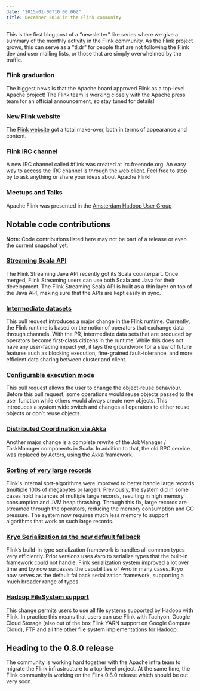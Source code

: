 ```yaml
---
date: "2015-01-06T10:00:00Z"
title: December 2014 in the Flink community
---
```


This is the first blog post of a “newsletter” like series where we give a summary of the monthly activity in the Flink community. As the Flink project grows, this can serve as a "tl;dr" for people that are not following the Flink dev and user mailing lists, or those that are simply overwhelmed by the traffic.


### Flink graduation

The biggest news is that the Apache board approved Flink as a top-level Apache project! The Flink team is working closely with the Apache press team for an official announcement, so stay tuned for details!

### New Flink website

The [Flink website](http://flink.apache.org) got a total make-over, both in terms of appearance and content.

### Flink IRC channel

A new IRC channel called #flink was created at irc.freenode.org. An easy way to access the IRC channel is through the [web client](http://webchat.freenode.net/).  Feel free to stop by to ask anything or share your ideas about Apache Flink!

### Meetups and Talks

Apache Flink was presented in the [Amsterdam Hadoop User Group](http://www.meetup.com/Netherlands-Hadoop-User-Group/events/218635152)

## Notable code contributions

**Note:** Code contributions listed here may not be part of a release or even the current snapshot yet.

### [Streaming Scala API](https://github.com/apache/incubator-flink/pull/275)

The Flink Streaming Java API recently got its Scala counterpart. Once merged, Flink Streaming users can use both Scala and Java for their development. The Flink Streaming Scala API is built as a thin layer on top of the Java API, making sure that the APIs are kept easily in sync.

### [Intermediate datasets](https://github.com/apache/incubator-flink/pull/254)

This pull request introduces a major change in the Flink runtime. Currently, the Flink runtime is based on the notion of operators that exchange data through channels. With the PR, intermediate data sets that are produced by operators become first-class citizens in the runtime. While this does not have any user-facing impact yet, it lays the groundwork for a slew of future features such as blocking execution, fine-grained fault-tolerance, and more efficient data sharing between cluster and client.

### [Configurable execution mode](https://github.com/apache/incubator-flink/pull/259)

This pull request allows the user to change the object-reuse behaviour. Before this pull request, some operations would reuse objects passed to the user function while others would always create new objects. This introduces a system wide switch and changes all operators to either reuse objects or don’t reuse objects.

### [Distributed Coordination via Akka](https://github.com/apache/incubator-flink/pull/149)

Another major change is a complete rewrite of the JobManager / TaskManager components in Scala. In addition to that, the old RPC service was replaced by Actors, using the Akka framework.

### [Sorting of very large records](https://github.com/apache/incubator-flink/pull/249 )

Flink's internal sort-algorithms were improved to better handle large records (multiple 100s of megabytes or larger). Previously, the system did in some cases hold instances of multiple large records, resulting in high memory consumption and JVM heap thrashing. Through this fix, large records are streamed through the operators, reducing the memory consumption and GC pressure. The system now requires much less memory to support algorithms that work on such large records.

### [Kryo Serialization as the new default fallback](https://github.com/apache/incubator-flink/pull/271)

Flink’s build-in type serialization framework is handles all common types very efficiently. Prior versions uses Avro to serialize types that the built-in framework could not handle.
Flink serialization system improved a lot over time and by now surpasses the capabilities of Avro in many cases. Kryo now serves as the default fallback serialization framework, supporting a much broader range of types.

### [Hadoop FileSystem support](https://github.com/apache/incubator-flink/pull/268)

This change permits users to use all file systems supported by Hadoop with Flink. In practice this means that users can use Flink with Tachyon, Google Cloud Storage (also out of the box Flink YARN support on Google Compute Cloud), FTP and all the other file system implementations for Hadoop.

## Heading to the 0.8.0 release

The community is working hard together with the Apache infra team to migrate the Flink infrastructure to a top-level project. At the same time, the Flink community is working on the Flink 0.8.0 release which should be out very soon.
